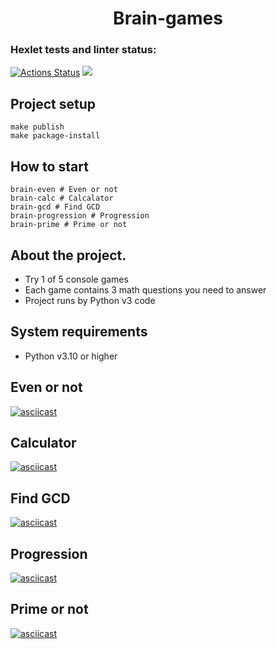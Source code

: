 <h1 align="center">Brain-games</h1>

### Hexlet tests and linter status:
[![Actions Status](https://github.com/bloodywd/python-project-49/actions/workflows/hexlet-check.yml/badge.svg)](https://github.com/bloodywd/python-project-49/actions)
<a href="https://codeclimate.com/github/bloodywd/python-project-49/maintainability"><img src="https://api.codeclimate.com/v1/badges/fce8f3870b6a02de345e/maintainability" /></a>

## Project setup

```
make publish
make package-install
```

## How to start

```
brain-even # Even or not
brain-calc # Calcalator
brain-gcd # Find GCD
brain-progression # Progression
brain-prime # Prime or not
```

## About the project.

- Try 1 of 5 console games
- Each game contains 3 math questions you need to answer
- Project runs by Python v3 code

## System requirements

- Python v3.10 or higher

## Even or not
[![asciicast](https://asciinema.org/a/XPwFzuIY1yU2X3fpqZB1a9brl.svg)](https://asciinema.org/a/XPwFzuIY1yU2X3fpqZB1a9brl)


## Calculator
[![asciicast](https://asciinema.org/a/mJSPkvzeTLrWcsJxBtKla7chf.svg)](https://asciinema.org/a/mJSPkvzeTLrWcsJxBtKla7chf)


## Find GCD
[![asciicast](https://asciinema.org/a/5F3lXvPxAJ1FxujYls9kGJGym.svg)](https://asciinema.org/a/5F3lXvPxAJ1FxujYls9kGJGym)


## Progression
[![asciicast](https://asciinema.org/a/Gc0R8amJ1x5DAOC5LGvrWFEGm.svg)](https://asciinema.org/a/Gc0R8amJ1x5DAOC5LGvrWFEGm)


## Prime or not
[![asciicast](https://asciinema.org/a/vr82XUUOeSHBSpQNUgO1Hki1w.svg)](https://asciinema.org/a/vr82XUUOeSHBSpQNUgO1Hki1w)
